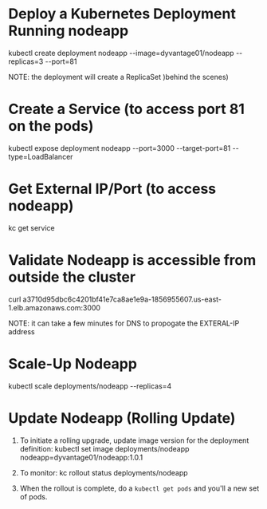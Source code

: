 # Deploy a Kubernetes Deployment Running nodeapp
kubectl create deployment nodeapp --image=dyvantage01/nodeapp --replicas=3 --port=81

NOTE: the deployment will create a ReplicaSet )behind the scenes)

# Create a Service (to access port 81 on the pods)
kubectl expose deployment nodeapp --port=3000 --target-port=81 --type=LoadBalancer

# Get External IP/Port (to access nodeapp)
kc get service

# Validate Nodeapp is accessible from outside the cluster
curl a3710d95dbc6c4201bf41e7ca8ae1e9a-1856955607.us-east-1.elb.amazonaws.com:3000

NOTE: it can take a few minutes for DNS to propogate the EXTERAL-IP address

# Scale-Up Nodeapp
kubectl scale deployments/nodeapp --replicas=4

# Update Nodeapp (Rolling Update)
1. To initiate a rolling upgrade, update image version for the deployment definition:
kubectl set image deployments/nodeapp nodeapp=dyvantage01/nodeapp:1.0.1

2. To monitor:
kc rollout status deployments/nodeapp

3. When the rollout is complete, do a `kubectl get pods` and you'll a new set of pods.
